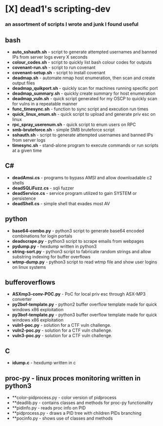 # [X] **dead1's scripting-dev**
### an assortment of scripts I wrote and junk I found useful

## **bash**
- **auto_sshauth.sh** - script to generate attempted usernames and banned IPs from server logs every X seconds<br>
- **colour_codes.sh** - script to quickly list bash colour codes for outputs
- **covenant-run.sh** - script to run covenant
- **covenant-setup.sh** - script to install covenant
- **deadmap.sh** - automate nmap host enumeration, then scan and create output files
- **deadmap_quikport.sh** - quickly scan for machines running specific port
- **deadmap_summary.sh** - quickly create summary for host enumeration
- **deadmap_vuln.sh** - quick script generated for my OSCP to quickly scan for vulns in a repeatable manner<br>
- **func_timesync.sh** - function to sync script and execution run times
- **quick_linux_enum.sh** - quick script to upload and generate priv esc on linux
- **rpc_spray_userenum.sh** - quick script to enum users on RPC
- **smb-bruteforce.sh** - simple SMB bruteforce script
- **sshauth.sh** - script to generate attempted usernames and banned IPs from server logs
- **timesync.sh** - stand-alone program to execute commands or run scripts at a given time

## **C#**
- **deadAmsi.cs** - programs to bypass AMSI and allow downloadable c2 shells
- **deadSQLiFuzz.cs** - sqli fuzzer
- **deadService.cs** - service program utilized to gain SYSTEM or persistence
- **deadShell.cs** - simple shell that evades most AV

## **python**
- **base64-combo.py** - python3 script to generate base64 encoded combinations for login portals
- **deadscrape.py** - python3 script to scrape emails from webpages
- **pydump.py** - hexdump written in python3
- **string-sort.py** - python3 script to fabricate random strings and allow substring indexing for buffer overflows
- **wtmp-dump.py** - python3 script to read wtmp file and show user logins on linux systems

## **bufferoverflows**
- **ASXmp3-conv-POC.py** - PoC for local priv esc through ASX-MP3 converter
- **py2bof-template.py** - python2 buffer overflow template made for quick windows x86 exploitation
- **py3bof-template.py** - python3 buffer overflow template made for quick windows x86 exploitation
- **vuln1-poc.py** - solution for a CTF vuln challenge.
- **vuln2-poc.py** - solution for a CTF vuln challenge.
- **vuln3-poc.py** - solution for a CTF vuln challenge.

## **C**
- **idump.c** - hexdump written in c

## proc-py - linux proces monitoring written in python3
- **color-pidprocess.py</b> - color version of pidprocess
- **deadlib.py</b> - contains classes and methods for proc-py functionality
- **pidinfo.py</b> - reads proc info on PID
- **pidprocess.py</b> - draws a PID tree with children PIDs branching
- **pocinfo.py</b> - shows use of classes and methods
